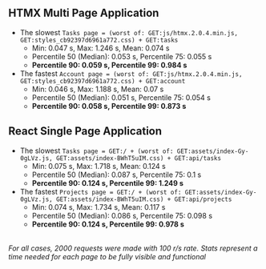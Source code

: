 ## HTMX Multi Page Application

* The slowest `Tasks page = (worst of: GET:js/htmx.2.0.4.min.js, GET:styles_cb92397d6961a772.css) + GET:tasks`
  * Min: 0.047 s, Max: 1.246 s, Mean: 0.074 s
  * Percentile 50 (Median): 0.053 s, Percentile 75: 0.055 s
  * **Percentile 90: 0.059 s, Percentile 99: 0.984 s**
* The fastest `Account page = (worst of: GET:js/htmx.2.0.4.min.js, GET:styles_cb92397d6961a772.css) + GET:account`
  * Min: 0.046 s, Max: 1.188 s, Mean: 0.07 s
  * Percentile 50 (Median): 0.051 s, Percentile 75: 0.054 s
  * **Percentile 90: 0.058 s, Percentile 99: 0.873 s**

## React Single Page Application

* The slowest `Tasks page = GET:/ + (worst of: GET:assets/index-Gy-0gLVz.js, GET:assets/index-BWhT5uIM.css) + GET:api/tasks`
  * Min: 0.075 s, Max: 1.718 s, Mean: 0.124 s
  * Percentile 50 (Median): 0.087 s, Percentile 75: 0.1 s
  * **Percentile 90: 0.124 s, Percentile 99: 1.249 s**
* The fastest `Projects page = GET:/ + (worst of: GET:assets/index-Gy-0gLVz.js, GET:assets/index-BWhT5uIM.css) + GET:api/projects`
  * Min: 0.074 s, Max: 1.734 s, Mean: 0.117 s
  * Percentile 50 (Median): 0.086 s, Percentile 75: 0.098 s
  * **Percentile 90: 0.124 s, Percentile 99: 0.978 s**

\
*For all cases, 2000 requests were made with 100 r/s rate. Stats represent a time needed for each page to be fully visible and functional*